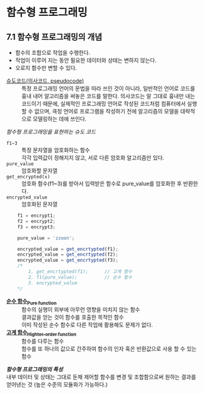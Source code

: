 # 함수형 프로그래밍 #
## 7.1 함수형 프로그래밍의 개념 ##
* 함수의 조합으로 작업을 수행한다.
* 작업이 이루어 지는 동안 필요한 데이터와 상태는 변하지 않는다.
* 오로지 함수만 변할 수 있다.

<dl>
    <dt>
        <a href="https://ko.wikipedia.org/wiki/%EC%9D%98%EC%82%AC%EC%BD%94%EB%93%9C">슈도코드(의사코드, pseudocode)</a>
    </dt>
    <dd>
        특정 프로그래밍 언어의 문법을 따라 쓰인 것이 아니라, 일반적인 언어로 코드를 흉내 내어 알고리즘을 써놓은 코드를 말한다. 의사코드는 말 그대로 흉내만 내는 코드이기 때문에, 실제적인 프로그래밍 언어로 작성된 코드처럼 컴퓨터에서 실행할 수 없으며, 큭정 언어로 프로그램을 작성하기 전에 알고리즘의 모델을 대략적으로 모델링하는 데에 쓰인다.
    </dd>
</dl>

*함수형 프로그래밍을 표현하는 슈도 코드*
<dl>
    <dt>
        <code>f1~3</code>
    </dt>
    <dd>
        특정 문자열을 암호화하는 함수
    </dd>
    <dd>
        각각 입력값이 정해지지 않고, 서로 다른 암호화 알고리즘만 있다.
    </dd>
    <dt>
        <code>pure_value</code>
    </dt>
    <dd>
        암호화할 문자열
    </dd>
    <dt>
        <code>get_encrypted(x)</code>
    </dt>
    <dd>
        암호화 함수(f1~3)를 받아서 입력받은 함수로 pure_value를 암호화한 후 반환한다.
    </dd>
    <dt>
        <code>encrypted_value</code>
    </dt>
    <dd>
        암호화된 문자열
    </dd>
</dl>

```js 
    f1 = encrypt1;
    f2 = encrypt2;
    f3 = encrypt3;

    pure_value = 'zzoon';   

    encrypted_value = get_encrtypted(f1);
    encrypted_value = get_encrtypted(f2);
    encrypted_value = get_encrtypted(f3);
    /*
        1. get_encrtypted(f1);      // 고계 함수
        2. f1(pure_value);          // 순수 함수
        3. encrypted_value
    */
```

<dl>
    <dt>
        <a href="https://ko.wikipedia.org/wiki/%ED%95%A8%EC%88%98%ED%98%95_%ED%94%84%EB%A1%9C%EA%B7%B8%EB%9E%98%EB%B0%8D#%EC%88%9C%EC%88%98%ED%95%9C_%ED%95%A8%EC%88%98"><b>순수 함수<sub>Pure function</sub></b></a>
    </dt>
    <dd>
        함수의 실행이 외부에 아무런 영향을 미치지 않는 함수
    </dd>
    <dd>
        결과값을 얻는 것이 함수를 호출한 목적인 함수
    </dd>
    <dd>
        이미 작성된 순수 함수로 다른 작업에 활용해도 문제가 없다.
    </dd>
    </dd>
    <dt>
        <a href="https://ko.wikipedia.org/wiki/%ED%95%A8%EC%88%98%ED%98%95_%ED%94%84%EB%A1%9C%EA%B7%B8%EB%9E%98%EB%B0%8D#%EA%B3%A0%EA%B3%84_%ED%95%A8%EC%88%98"><b>고계 함수<sub>Highter-order function</sub></b></a>
    </dt>
    <dd>
        함수를 다루는 함수
    </dd>
    <dd>
        함수를 또 하나의 값으로 간주하여 함수의 인자 혹은 반환값으로 사용 할 수 있는 함수
    </dd>
</dl>

<em><b>함수형 프로그래밍의 특성</b></em><br>
내부 데이터 및 상태는 그대로 둔채 제어할 함수를 변경 및 조합함으로써 원하는 결과를 얻어낸는 것 (높은 수준의 모듈화가 가능하다.)